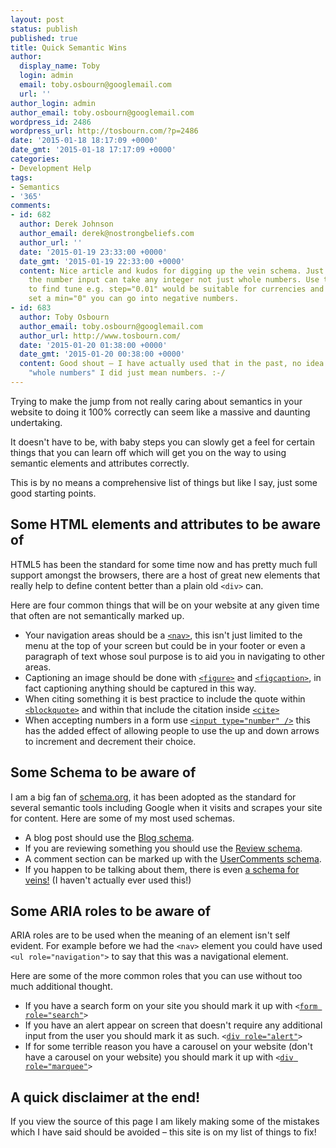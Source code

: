 ```yaml
---
layout: post
status: publish
published: true
title: Quick Semantic Wins
author:
  display_name: Toby
  login: admin
  email: toby.osbourn@googlemail.com
  url: ''
author_login: admin
author_email: toby.osbourn@googlemail.com
wordpress_id: 2486
wordpress_url: http://tosbourn.com/?p=2486
date: '2015-01-18 18:17:09 +0000'
date_gmt: '2015-01-18 17:17:09 +0000'
categories:
- Development Help
tags:
- Semantics
- '365'
comments:
- id: 682
  author: Derek Johnson
  author_email: derek@nostrongbeliefs.com
  author_url: ''
  date: '2015-01-19 23:33:00 +0000'
  date_gmt: '2015-01-19 22:33:00 +0000'
  content: Nice article and kudos for digging up the vein schema. Just one small point,
    the number input can take any integer not just whole numbers. Use the step attribute
    to find tune e.g. step="0.01" would be suitable for currencies and if you don't
    set a min="0" you can go into negative numbers.
- id: 683
  author: Toby Osbourn
  author_email: toby.osbourn@googlemail.com
  author_url: http://www.tosbourn.com/
  date: '2015-01-20 01:38:00 +0000'
  date_gmt: '2015-01-20 00:38:00 +0000'
  content: Good shout – I have actually used that in the past, no idea why I wrote
    "whole numbers" I did just mean numbers. :-/
---
```

<p>Trying to make the jump from not really caring about semantics in your website to doing it 100% correctly can seem like a massive and daunting undertaking.</p>
<p>It doesn't have to be, with baby steps you can slowly get a feel for certain things that you can learn off which will get you on the way to using semantic elements and attributes correctly.</p>
<p>This is by no means a comprehensive list of things but like I say, just some good starting points.</p>
<h2>Some HTML elements and attributes to be aware of</h2>
<p>HTML5 has been the standard for some time now and has pretty much full support amongst the browsers, there are a host of great new elements that really help to define content better than a plain old <code>&lt;div&gt;</code> can.</p>
<p>Here are four common things that will be on your website at any given time that often are not semantically marked up.</p>
<ul>
<li>Your navigation areas should be a <a href="http://www.w3.org/html/wg/drafts/html/master/sections.html#the-nav-element"><code>&lt;nav&gt;</code></a>, this isn't just limited to the menu at the top of your screen but could be in your footer or even a paragraph of text whose soul purpose is to aid you in navigating to other areas.</li>
<li>Captioning an image should be done with <a href="http://www.w3.org/html/wg/drafts/html/master/grouping-content.html#the-figure-element"><code>&lt;figure&gt;</code></a> and <a href="http://www.w3.org/html/wg/drafts/html/master/grouping-content.html#the-figcaption-element"><code>&lt;figcaption&gt;</code></a>, in fact captioning anything should be captured in this way.</li>
<li>When citing something it is best practice to include the quote within <a href="http://www.w3.org/html/wg/drafts/html/master/grouping-content.html#the-blockquote-element"><code>&lt;blockquote&gt;</code></a> and within that include the citation inside <a href="http://www.w3.org/html/wg/drafts/html/master/text-level-semantics.html#the-cite-element"><code>&lt;cite&gt;</code></a></li>
<li>When accepting numbers in a form use <a href="http://www.w3.org/TR/html-markup/input.number.html"><code>&lt;input type="number" /&gt;</code></a> this has the added effect of allowing people to use the up and down arrows to increment and decrement their choice.</li>
</ul>
<h2>Some Schema to be aware of</h2>
<p>I am a big fan of <a href="http://schema.org">schema.org</a>, it has been adopted as the standard for several semantic tools including Google when it visits and scrapes your site for content. Here are some of my most used schemas.</p>
<ul>
<li>A blog post should use the <a href="http://schema.org/Blog">Blog schema</a>.</li>
<li>If you are reviewing something you should use the <a href="http://schema.org/Review">Review schema</a>.</li>
<li>A comment section can be marked up with the <a href="http://schema.org/UserComments">UserComments schema</a>.</li>
<li>If you happen to be talking about them, there is even <a href="http://schema.org/Vein">a schema for veins!</a> (I haven't actually ever used this!)</li>
</ul>
<h2>Some ARIA roles to be aware of</h2>
<p>ARIA roles are to be used when the meaning of an element isn't self evident. For example before we had the <code>&lt;nav&gt;</code> element you could have used <code>&lt;ul role="navigation"&gt;</code> to say that this was a navigational element.</p>
<p>Here are some of the more common roles that you can use without too much additional thought.</p>
<ul>
<li>If you have a search form on your site you should mark it up with <code>&lt;<a href="http://www.w3.org/TR/wai-aria/roles#search">form role="search"</a>&gt;</code></li>
<li>If you have an alert appear on screen that doesn't require any additional input from the user you should mark it as such. <code>&lt;<a href="http://www.w3.org/TR/wai-aria/roles#alert">div role="alert"</a>&gt;</code></li>
<li>If for some terrible reason you have a carousel on your website (don't have a carousel on your website) you should mark it up with <code>&lt;<a href="http://www.w3.org/TR/wai-aria/roles#marquee">div role="marquee"</a>&gt;</code></li>
</ul>
<h2>A quick disclaimer at the end!</h2>
<p>If you view the source of this page I am likely making some of the mistakes which I have said should be avoided – this site is on my list of things to fix!</p>
